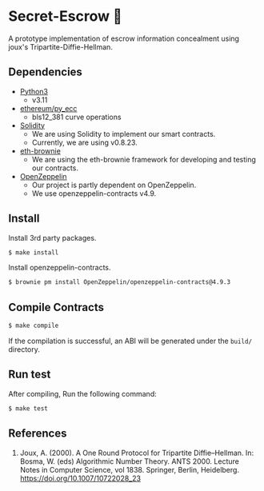 # Secret-Escrow 🤫

A prototype implementation of escrow information concealment using joux's Tripartite-Diffie-Hellman.

## Dependencies

- [Python3](https://www.python.org/downloads/)
  - v3.11
- [ethereum/py_ecc](https://github.com/ethereum/py_ecc)
  - bls12_381 curve operations
- [Solidity](https://docs.soliditylang.org/)
  - We are using Solidity to implement our smart contracts. 
  - Currently, we are using v0.8.23.
- [eth-brownie](https://github.com/eth-brownie/brownie)
  - We are using the eth-brownie framework for developing and testing our contracts.
- [OpenZeppelin](https://openzeppelin.com/contracts/)
  - Our project is partly dependent on OpenZeppelin.
  - We use openzeppelin-contracts v4.9.

## Install

Install 3rd party packages.

```bash
$ make install
```

Install openzeppelin-contracts.

```bash
$ brownie pm install OpenZeppelin/openzeppelin-contracts@4.9.3
```

## Compile Contracts

```bash
$ make compile
```
If the compilation is successful, an ABI will be generated under the `build/` directory.

## Run test

After compiling, Run the following command:
```bash
$ make test
```

## References
1. Joux, A. (2000). A One Round Protocol for Tripartite Diffie–Hellman. In: Bosma, W. (eds) Algorithmic Number Theory. ANTS 2000. Lecture Notes in Computer Science, vol 1838. Springer, Berlin, Heidelberg. https://doi.org/10.1007/10722028_23
